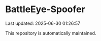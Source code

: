 # BattleEye-Spoofer

Last updated: 2025-06-30 01:26:57

This repository is automatically maintained.
